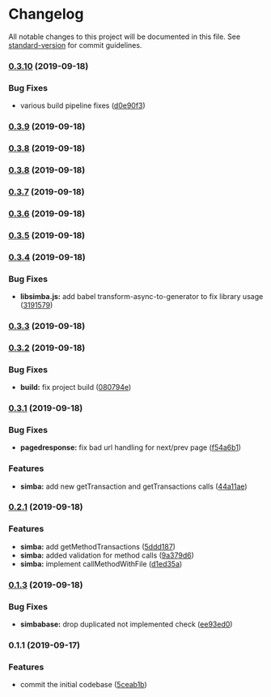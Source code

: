 # Changelog

All notable changes to this project will be documented in this file. See [standard-version](https://github.com/conventional-changelog/standard-version) for commit guidelines.

### [0.3.10](https://github.com/simbachain/libsimba-js/compare/v0.3.9...v0.3.10) (2019-09-18)


### Bug Fixes

* various build pipeline fixes ([d0e90f3](https://github.com/simbachain/libsimba-js/commit/d0e90f3))

### [0.3.9](https://github.com/simbachain/libsimba-js/compare/v0.3.8...v0.3.9) (2019-09-18)

### [0.3.8](https://github.com/simbachain/libsimba-js/compare/v0.3.7...v0.3.8) (2019-09-18)

### [0.3.8](https://github.com/simbachain/libsimba-js/compare/v0.3.7...v0.3.8) (2019-09-18)

### [0.3.7](https://github.com/simbachain/libsimba-js/compare/v0.3.6...v0.3.7) (2019-09-18)

### [0.3.6](https://github.com/simbachain/libsimba-js/compare/v0.3.5...v0.3.6) (2019-09-18)

### [0.3.5](https://github.com/simbachain/libsimba-js/compare/v0.3.4...v0.3.5) (2019-09-18)

### [0.3.4](https://github.com/simbachain/libsimba-js/compare/v0.3.3...v0.3.4) (2019-09-18)


### Bug Fixes

* **libsimba.js:** add babel transform-async-to-generator to fix library usage ([3191579](https://github.com/simbachain/libsimba-js/commit/3191579))

### [0.3.3](https://github.com/simbachain/libsimba-js/compare/v0.3.2...v0.3.3) (2019-09-18)

### [0.3.2](https://github.com/simbachain/libsimba-js/compare/v0.3.1...v0.3.2) (2019-09-18)


### Bug Fixes

* **build:** fix project build ([080794e](https://github.com/simbachain/libsimba-js/commit/080794e))

### [0.3.1](https://github.com/simbachain/libsimba-js/compare/v0.2.0...v0.3.1) (2019-09-18)


### Bug Fixes

* **pagedresponse:** fix bad url handling for next/prev page ([f54a6b1](https://github.com/simbachain/libsimba-js/commit/f54a6b1))


### Features

* **simba:** add new getTransaction and getTransactions calls ([44a11ae](https://github.com/simbachain/libsimba-js/commit/44a11ae))

### [0.2.1](https://github.com/simbachain/libsimba-js/compare/v0.1.2...v0.2.1) (2019-09-18)


### Features

* **simba:** add getMethodTransactions ([5ddd187](https://github.com/simbachain/libsimba-js/commit/5ddd187))
* **simba:** added validation for method calls ([9a379d6](https://github.com/simbachain/libsimba-js/commit/9a379d6))
* **simba:** implement callMethodWithFile ([d1ed35a](https://github.com/simbachain/libsimba-js/commit/d1ed35a))

### [0.1.3](https://github.com/simbachain/libsimba-js/compare/v0.1.0...v0.1.3) (2019-09-18)


### Bug Fixes

* **simbabase:** drop duplicated not implemented check ([ee93ed0](https://github.com/simbachain/libsimba-js/commit/ee93ed0))

### 0.1.1 (2019-09-17)


### Features

* commit the initial codebase ([5ceab1b](https://github.com/simbachain/libsimba-js/commit/5ceab1b))
